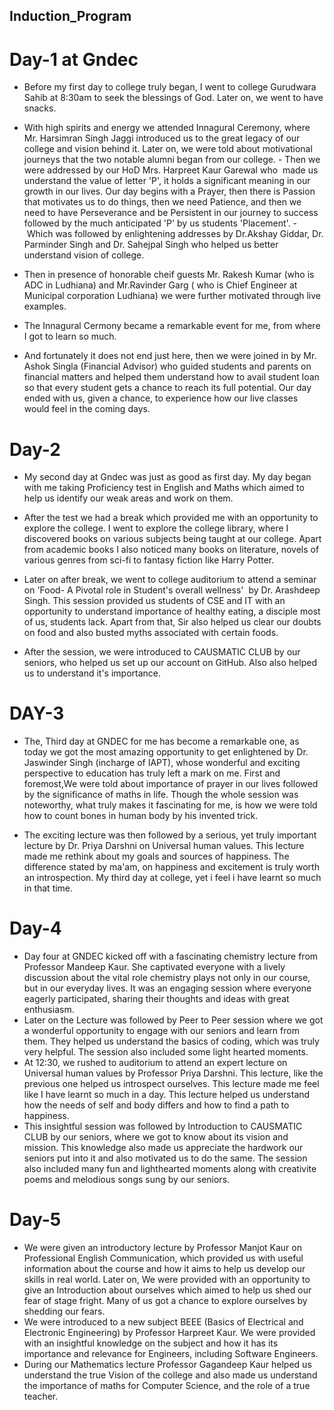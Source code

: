 ## Induction_Program
# Day-1 at Gndec

- Before my first day to college truly began, I went to college Gurudwara Sahib at 8:30am to seek the blessings of God. Later on, we went to have snacks.
- With high spirits and energy we attended Innagural Ceremony, where Mr. Harsimran Singh Jaggi introduced us to the great legacy of our college and vision behind it. Later on, we were told about motivational journeys that the two notable alumni began from our college.
- Then we were addressed by our HoD Mrs. Harpreet Kaur Garewal who  made us understand the value of letter 'P', it holds a significant meaning in our growth in our lives. Our day begins with a Prayer, then there is Passion that motivates us to do things, then we need Patience, and then we need to have Perseverance and be Persistent in our journey to success followed by the much anticipated 'P' by us students 'Placement'.
- Which was followed by enlightening addresses by Dr.Akshay Giddar, Dr. Parminder Singh and Dr. Sahejpal Singh who helped us better understand vision of college.
- Then in presence of honorable cheif guests Mr. Rakesh Kumar (who is ADC in Ludhiana) and Mr.Ravinder Garg ( who is Chief Engineer at Municipal corporation Ludhiana) we were further motivated through live examples.
- The Innagural Cermony became a remarkable event for me, from where I got to learn so much.
 
- And fortunately it does not end just here, then we were joined in by Mr. Ashok Singla (Financial Advisor) who guided students and parents on financial matters and helped them understand how to avail student loan so that every student gets a chance to reach its full potential.
Our day ended with us, given a chance, to experience how our live classes would feel in the coming days.

# Day-2

- My second day at Gndec was just as good as first day. My day began with me taking Proficiency test in English and Maths which aimed to help us identify our weak areas and work on them.
- After the test we had a break which provided me with an opportunity to explore the college. I went to explore the college library, where I discovered books on various subjects being taught at our college. Apart from academic books I also noticed many books on literature, novels of various genres from sci-fi to fantasy fiction like Harry Potter.

- Later on after break, we went to college auditorium to attend a seminar on 'Food- A Pivotal role in Student's overall wellness'  by Dr. Arashdeep Singh. This session provided us students of CSE and IT with an opportunity to understand importance of healthy eating, a disciple most of us, students lack. Apart from that, Sir also helped us clear our doubts on food and also busted myths associated with certain foods.
- After the session, we were introduced to CAUSMATIC CLUB by our seniors, who helped us set up our account on GitHub. Also also helped us to understand it's importance.
# DAY-3
- The, Third day at GNDEC for me has become a remarkable one, as today we got the most amazing opportunity to get enlightened by Dr. Jaswinder Singh (incharge of IAPT), whose wonderful and exciting perspective to education has truly left a mark on me. First and foremost,We were told about importance of prayer in our lives followed by the significance of maths in life. Though the whole session was noteworthy, what truly makes it fascinating for me, is how we were told how to count bones in human body by his invented trick.

- The exciting lecture was then followed by a serious, yet truly important lecture by Dr. Priya Darshni on Universal human values. This lecture made me rethink about my goals and sources of happiness. The difference stated by ma'am, on happiness and excitement is truly worth an introspection. My third day at college, yet i feel i have learnt so much in that time.

#  Day-4
- Day four at GNDEC kicked off with a fascinating chemistry lecture from Professor Mandeep Kaur. She captivated everyone with a lively discussion about the vital role chemistry plays not only in our course, but in our everyday lives. It was an engaging session where everyone eagerly participated, sharing their thoughts and ideas with great enthusiasm.
- Later on the Lecture was followed by Peer to Peer session where we got a wonderful opportunity to engage with our seniors and learn from them. They helped us understand the basics of coding, which was truly very helpful. The session also included some light hearted moments.
- At 12:30, we rushed to auditorium to attend an expert lecture on Universal human values by Professor Priya Darshni. This lecture, like the previous one helped us introspect ourselves. This lecture made me feel like I have learnt so much in a day. This lecture helped us understand how the needs of self and body differs and how to find a path to happiness.
- This insightful session was followed by Introduction to CAUSMATIC CLUB by our seniors, where we got to know about its vision and mission. This knowledge also made us appreciate the hardwork our seniors put into it and also motivated us to do the same. The session also included many fun and lighthearted moments along with creativite poems and melodious songs sung by our seniors.

# Day-5
- We were given an introductory lecture by Professor Manjot Kaur on Professional English Communication, which provided us with useful information about the course and how it aims to help us develop our skills in real world. Later on, We were provided with an opportunity to give an Introduction about ourselves which aimed to help us shed our fear of stage fright. Many of us got a chance to explore ourselves by shedding our fears.
- We were introduced to a new subject BEEE (Basics of Electrical and Electronic Engineering) by Professor Harpreet Kaur. We were provided with an insightful knowledge on the subject and how it has its importance and relevance for Engineers, including Software Engineers.
- During our Mathematics lecture Professor Gagandeep Kaur helped us understand the true Vision of the college and also made us understand the importance of maths for Computer Science, and the role of a true teacher.
  


